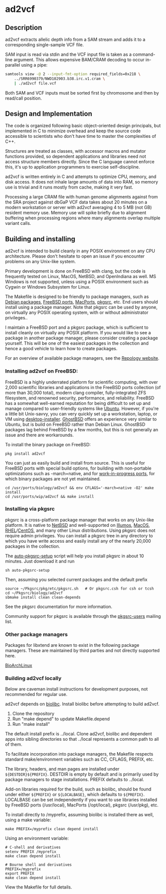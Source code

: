 # ad2vcf

## Description

ad2vcf extracts allelic depth info from a SAM stream and adds it to a
corresponding single-sample VCF file.

SAM input is read via stdin and the VCF input file is taken as a command-line
argument.  This allows expensive BAM/CRAM decoding to occur in-parallel using
a pipe:

```sh
samtools view -@ 2 --input-fmt-option required_fields=0x218 \
    ../SRR6990379/NWD102903.b38.irc.v1.cram \
    | ./ad2vcf file.vcf
```

Both SAM and VCF inputs must be sorted first by chromosome and then by
read/call position.

## Design and Implementation

The code is organized following basic object-oriented design principals, but
implemented in C to minimize overhead and keep the source code accessible to
scientists who don't have time to master the complexities of C++.

Structures are treated as classes, with accessor macros and mutator functions
provided, so dependent applications and libraries need not access
structure members directly.  Since the C language cannot enforce this, it's
up to application programmers to exercise self-discipline.

ad2vcf is written entirely in C and attempts to optimize CPU, memory,
and disk access.  It does not inhale large amounts of data into RAM, so memory
use is trivial and it runs mostly from cache, making it very fast.

Processing a large CRAM file with human genome alignments against from the SRA
project against dbGaP VCF data takes about 20 minutes on a modern workstation
or server with ad2vcf averaging 4 to 5 MB (not GB) resident memory use.
Memory use will spike briefly due to alignment buffering when processing
regions where many alignments overlap multiple variant calls.

## Building and installing

ad2vcf is intended to build cleanly in any POSIX environment on
any CPU architecture.  Please
don't hesitate to open an issue if you encounter problems on any
Unix-like system.

Primary development is done on FreeBSD with clang, but the code is frequently
tested on Linux, MacOS, NetBSD, and OpenIndiana as well.  MS Windows is not supported,
unless using a POSIX environment such as Cygwin or Windows Subsystem for Linux.

The Makefile is designed to be friendly to package managers, such as
[Debian packages](https://www.debian.org/distrib/packages),
[FreeBSD ports](https://www.freebsd.org/ports/),
[MacPorts](https://www.macports.org/), [pkgsrc](https://pkgsrc.org/), etc.
End users should install using a package manager.  Note that pkgsrc can be used by anyone, on virtually any POSIX operating system, with or without administrator privileges..

I maintain a FreeBSD port and a pkgsrc package, which is sufficient to install
cleanly on virtually any POSIX platform.  If you would like to see a
package in another package manager, please consider creating a package
yourself.  This will be one of the easiest packages in the collection and
hence a good vehicle to learn how to create packages.

For an overview of available package managers, see the
[Repology website](https://repology.org/).

### Installing ad2vcf on FreeBSD:

FreeBSD is a highly underrated platform for scientific computing, with over
2,000 scientific libraries and applications in the FreeBSD ports collection
(of more than 30,000 total), modern clang compiler, fully-integrated ZFS
filesystem, and renowned security, performance, and reliability.
FreeBSD has a somewhat well-earned reputation for being difficult to set up
and manage compared to user-friendly systems like [Ubuntu](https://ubuntu.com/).
However, if you're a little bit Unix-savvy, you can very quickly set up a
workstation, laptop, or VM using
[desktop-installer](http://www.acadix.biz/desktop-installer.php).
[GhostBSD](https://ghostbsd.org/) offers an experience very similar
to Ubuntu, but is build on FreeBSD rather than Debian Linux.  GhostBSD
packages lag behind FreeBSD by a few months, but this is not generally
an issue and there are workarounds.

To install the binary package on FreeBSD:

```
pkg install ad2vcf
```

You can just as easily build and install from source.  This is useful for
FreeBSD ports with special build options, for building with non-portable
optimizations such as -march=native, and for 
[work-in-progress ports](https://github.com/outpaddling/freebsd-ports-wip),
for which binary packages are not yet maintained.

```
cd /usr/ports/biology/ad2vcf && env CFLAGS='-march=native -O2' make install
cd /usr/ports/wip/ad2vcf && make install
```

### Installing via pkgsrc

pkgsrc is a cross-platform package manager that works on any Unix-like
platform. It is native to [NetBSD](https://www.netbsd.org/) and well-supported
on [Illumos](https://illumos.org/), [MacOS](https://www.apple.com/macos/),
[RHEL](https://www.redhat.com)/[CentOS](https://www.centos.org/), and
many other Linux distributions.
Using pkgsrc does not require admin privileges.  You can install a pkgsrc
tree in any directory to which you have write access and easily install any
of the nearly 20,000 packages in the collection.

The
[auto-pkgsrc-setup](https://github.com/outpaddling/auto-admin/blob/master/User-scripts/auto-pkgsrc-setup)
script will help you install pkgsrc in about 10 minutes.  Just download it
and run

```
sh auto-pkgsrc-setup
```

Then, assuming you selected current packages and the default prefix

```
source ~/Pkgsrc/pkg/etc/pkgsrc.sh   # Or pkgsrc.csh for csh or tcsh
cd ~/Pkgsrc/biology/ad2vcf
sbmake install clean clean-depends
```

See the pkgsrc documentation for more information.

Community support for pkgsrc is available through the
[pkgsrc-users](http://netbsd.org/mailinglists) mailing list.

### Other package managers

Packages for libxtend are known to exist in the following package managers.
These are maintained by third parties and not directly supported here.

[BioArchLinux](https://github.com/BioArchLinux/Packages)

### Building ad2vcf locally

Below are caveman install instructions for development purposes, not
recommended for regular use.

ad2vcf depends on [biolibc](https://github.com/auerlab/biolibc).
Install biolibc before attempting to build ad2vcf.

1. Clone the repository
2. Run "make depend" to update Makefile.depend
3. Run "make install"

The default install prefix is ../local.  Clone ad2vcf, biolibc and dependent
apps into sibling directories so that ../local represents a common path to all
of them.

To facilitate incorporation into package managers, the Makefile respects
standard make/environment variables such as CC, CFLAGS, PREFIX, etc.  

The library, headers, and man pages are installed under
`${DESTDIR}${PREFIX}`.  DESTDIR is empty by default and is primarily used by
package managers to stage installations.  PREFIX defaults to ../local.

Add-on libraries required for the build, such as biolibc, should be found
under either `${PREFIX}` or `${LOCALBASE}`, which defaults to `${PREFIX}`.
LOCALBASE can be set independently if you want to use libraries installed
by FreeBSD ports (/usr/local), MacPorts (/opt/local), pkgsrc (/usr/pkg), etc.

To install directly to /myprefix, assuming biolibc is installed there as well,
using a make variable:

```
make PREFIX=/myprefix clean depend install
```

Using an environment variable:

```
# C-shell and derivatives
setenv PREFIX /myprefix
make clean depend install

# Bourne shell and derivatives
PREFIX=/myprefix
export PREFIX
make clean depend install
```

View the Makefile for full details.
